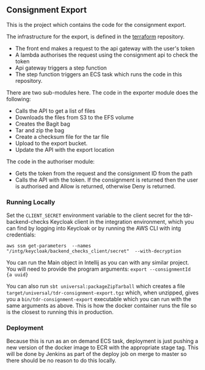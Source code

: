 ## Consignment Export
This is the project which contains the code for the consignment export. 

The infrastructure for the export, is defined in the [terraform]("https://github.com/nationalarchives/tdr-terraform-environments") repository.
* The front end makes a request to the api gateway with the user's token
* A lambda authorises the request using the consignment api to check the token
* Api gateway triggers a step function
* The step function triggers an ECS task which runs the code in this repository.

There are two sub-modules here. 
The code in the exporter module does the following:
* Calls the API to get a list of files
* Downloads the files from S3 to the EFS volume
* Creates the Bagit bag
* Tar and zip the bag
* Create a checksum file for the tar file
* Upload to the export bucket.
* Update the API with the export location

The code in the authoriser module:
* Gets the token from the request and the consignment ID from the path
* Calls the API with the token. If the consignment is returned then the user is authorised and Allow is returned, otherwise Deny is returned.

### Running Locally

Set the `CLIENT_SECRET` environment variable to the client secret for the tdr-backend-checks Keycloak client in the integration environment, which you can find by logging into Keycloak or by running the AWS CLI with intg credentials:

```
aws ssm get-parameters  --names "/intg/keycloak/backend_checks_client/secret"  --with-decryption
```

You can run the Main object in Intellij as you can with any similar project. You will need to provide the program arguments: `export --consignmentId {a uuid}`

You can also run `sbt universal:packageZipTarball` which creates a file `target/universal/tdr-consignment-export.tgz` which, when unzipped, gives you a `bin/tdr-consignment-export` executable which you can run with the same arguments as above. This is how the docker container runs the file so is the closest to running this in production.

### Deployment
Because this is run as an on demand ECS task, deployment is just pushing a new version of the docker image to ECR with the appropriate stage tag. This will be done by Jenkins as part of the deploy job on merge to master so there should be no reason to do this locally.
